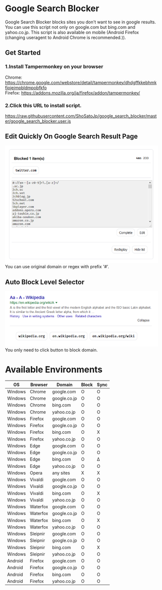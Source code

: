 # Google Search Blocker
Google Search Blocker blocks sites you don't want to see in google results. You can use this script not only on google.com but bing.com and yahoo.co.jp. This script is also available on mobile (Android Firefox (changing useragent to Android Chrome is recommended.)).

## Get Started

### 1.Install Tampermonkey on your browser
Chrome:
https://chrome.google.com/webstore/detail/tampermonkey/dhdgffkkebhmkfjojejmpbldmpobfkfo  
Firefox:
https://addons.mozilla.org/ja/firefox/addon/tampermonkey/
### 2.Click this URL to install script.
https://raw.githubusercontent.com/ShoSatoJp/google_search_blocker/master/google_search_blocker.user.js

## Edit Quickly On Google Search Result Page
![](https://github.com/ShoSatoJp/google_search_blocker/raw/master/README/label3.png)  
You can use original domain or regex with prefix '#'.

## Auto Block Level Selector
![](https://github.com/ShoSatoJp/google_search_blocker/raw/master/README/block2.png)  
You only need to click button to block domain.



# Available Environments

| OS      | Browser  | Domain       | Block | Sync |
| ------- | -------- | ------------ | ----- | ---- |
| Windows | Chrome   | google.com   | O     | O    |
| Windows | Chrome   | google.co.jp | O     | O    |
| Windows | Chrome   | bing.com     | O     | O    |
| Windows | Chrome   | yahoo.co.jp  | O     | O    |
| Windows | Firefox  | google.com   | O     | O    |
| Windows | Firefox  | google.co.jp | O     | O    |
| Windows | Firefox  | bing.com     | O     | X    |
| Windows | Firefox  | yahoo.co.jp  | O     | O    |
| Windows | Edge     | google.com   | O     | O    |
| Windows | Edge     | google.co.jp | O     | O    |
| Windows | Edge     | bing.com     | O     | Δ    |
| Windows | Edge     | yahoo.co.jp  | O     | O    |
| Windows | Opera    | any sites    | X     | X    |
| Windows | Vivaldi  | google.com   | O     | O    |
| Windows | Vivaldi  | google.co.jp | O     | O    |
| Windows | Vivaldi  | bing.com     | O     | X    |
| Windows | Vivaldi  | yahoo.co.jp  | O     | O    |
| Windows | Waterfox | google.com   | O     | O    |
| Windows | Waterfox | google.co.jp | O     | O    |
| Windows | Waterfox | bing.com     | O     | X    |
| Windows | Waterfox | yahoo.co.jp  | O     | O    |
| Windows | Sleipnir | google.com   | O     | O    |
| Windows | Sleipnir | google.co.jp | O     | O    |
| Windows | Sleipnir | bing.com     | O     | X    |
| Windows | Sleipnir | yahoo.co.jp  | O     | O    |
| Android | Firefox  | google.com   | O     | O    |
| Android | Firefox  | google.co.jp | O     | O    |
| Android | Firefox  | bing.com     | O     | O    |
| Android | Firefox  | yahoo.co.jp  | O     | O    |